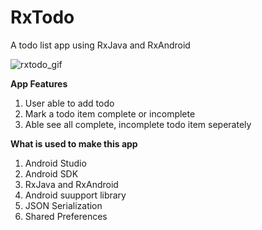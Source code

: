 # RxTodo
A todo list app using RxJava and RxAndroid

![rxtodo_gif](https://cloud.githubusercontent.com/assets/11002166/22394158/3a6c69e4-e542-11e6-87dd-a2f37622874c.gif)

**App Features**

1. User able to add todo 
2. Mark a todo item complete or incomplete
3. Able see all complete, incomplete todo item seperately

**What is used to make this app**

1. Android Studio
2. Android SDK
3. RxJava and RxAndroid
4. Android suupport library 
5. JSON Serialization
6. Shared Preferences
